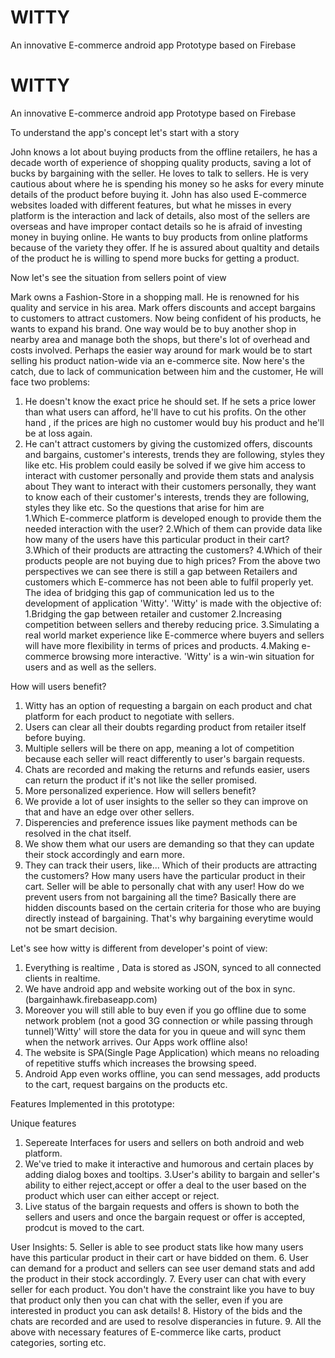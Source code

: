# WITTY
An innovative E-commerce android app Prototype based on Firebase

# WITTY
An innovative E-commerce android app Prototype based on Firebase

To understand the app's concept let's start with a story

John knows a lot about buying products from the offline retailers, he has a decade worth of experience of shopping quality products, saving a lot of bucks by bargaining with the seller. 
He loves to talk to sellers. He is very cautious about where he is spending his money so he asks for every minute details of the product before buying it. 
John has also used E-commerce websites loaded with different features, but what he misses in every platform is the interaction and lack of details, also most of the sellers are overseas and have improper contact details so he is afraid of investing money in buying online.
He wants to buy products from online platforms because of the variety they offer. If he is assured about qualtity and details of the product he is willing to spend more bucks for getting a product.

Now let's see the situation from sellers point of view

Mark owns a Fashion-Store in a shopping mall. He is renowned for his quality and service in his area. Mark offers discounts and accept bargains to customers to attract customers. Now being confident of his products, he wants to expand his brand. One way would be to buy another shop in nearby area and manage both the shops, but there's lot of overhead and costs involved. Perhaps the easier way around for mark would be to start selling his product nation-wide via an e-commerce site. Now here's the catch, due to lack of communication between him and the customer, He will face two problems:
1. He doesn't know the exact price he should set. If he sets a price lower than what users can afford, he'll have to cut his profits. On the other hand , if the prices are high no customer would buy his product and he'll be at loss again.
2. He can't attract customers by giving the customized offers, discounts and bargains, customer's interests, trends they are following, styles they like etc.
His problem could easily be solved if we give him access to interact with customer personally and provide them stats and analysis about
They want to interact with their customers personally, they want to know each of their customer's interests, trends they are following, styles they like etc. So the questions that arise for him are  
1.Which E-commerce platform is developed enough to provide them the needed interaction with the user? 
2.Which of them can provide data like how many of the users have this particular product in their cart?
3.Which of their products are attracting the customers?
4.Which of their products people are not buying due to high prices?
From the above two perspectives we can see there is still a gap between Retailers and customers which E-commerce has not been able to fulfil properly yet. The idea of bridging this gap of communication led us to the development of application 'Witty'. 
'Witty' is made with the objective of:
1.Bridging the gap between retailer and customer 
2.Increasing competition between sellers and thereby reducing price.
3.Simulating a real world market experience like E-commerce where buyers and sellers will have more flexibility in terms of prices and products.
4.Making e-commerce browsing more interactive.
'Witty' is a win-win situation for users and as well as the sellers.

How will users benefit?

1. Witty has an option of requesting a bargain on each product and chat platform for each product to negotiate with sellers.
2. Users can clear all their doubts regarding product from retailer itself before buying.
3. Multiple sellers will be there on app, meaning a lot of competition because each seller will react differently to user's bargain requests.
4. Chats are recorded and making the returns and refunds easier, users can return the product if it's not like the seller promised.
5. More personalized experience.
How will sellers benefit?
1. We provide a lot of user insights to the seller so they can improve on that and have an edge over other sellers.
2. Disperencies and preference issues like payment methods can be resolved in the chat itself.
3. We show them what our users are demanding so that they can update their stock accordingly and earn more.
4. They can track their users, like... Which of their products are attracting the customers? How many users have the particular product in their cart. Seller will be able to personally chat with any user!
How do we prevent users from not bargaining all the time?
Basically there are hidden discounts based on the certain criteria for those who are buying directly instead of bargaining. That's why bargaining everytime would not be smart decision.

Let's see how witty is different from developer's point of view:
1. Everything is realtime , Data is stored as JSON, synced to all connected clients in realtime.
2. We have android app and website working out of the box in sync.(bargainhawk.firebaseapp.com)
3. Moreover you will still able to buy even if you go offline due to some network problem (not a good 3G connection or while passing through tunnel)'Witty' will store the data for you in queue and will sync them when the network arrives. Our Apps work offline also!
4. The website is SPA(Single Page Application) which means no reloading of repetitive stuffs which increases the browsing speed.
5. Android App even works offline, you can send messages, add products to the cart, request bargains on the products etc. 

Features Implemented in this prototype: 

Unique features
1. Sepereate Interfaces for users and sellers on both android and web platform.
2. We've tried to make it interactive and humorous and certain places by adding dialog boxes and tooltips.
3.User's ability to bargain and seller's ability to either reject,accept or offer a deal to the user based on the product which user can either accept or reject.
4. Live status of the bargain requests and offers is shown to both the sellers and users and once the bargain request or offer is accepted, prodcut is moved to the cart.

User Insights:
5.  Seller is able to see product stats like how many users have this particular product in their cart or have bidded on them.
6. User can demand for a product and sellers can see user demand stats and add the product in their stock accordingly.
7. Every user can chat with every seller for each product. You don't have the constraint like you have to buy that product only then you can chat with the seller, even if you are interested in product you can ask details! 
8. History of the bids and the chats are recorded and are used to resolve disperancies in future.
9. All the above with necessary features of E-commerce like carts, product categories, sorting etc.

